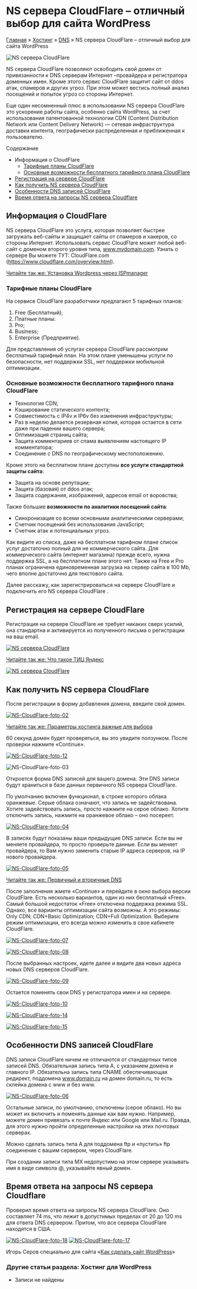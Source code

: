# NS сервера CloudFlare – отличный выбор для сайта WordPress

[Главная](https://www.wordpress-abc.ru/) » [Хостинг](https://www.wordpress-abc.ru/hosting) » [DNS](https://www.wordpress-abc.ru/hosting/dns-hosting) » NS сервера CloudFlare – отличный выбор для сайта WordPress

![NS сервера CloudFlare](https://www.wordpress-abc.ru/wp-content/uploads/2014/04/NS-server-cloudflare-265x160.png)

NS сервера CloudFlare позволяют освободить свой домен от привязанности к DNS серверам Интернет –провайдера и регистратора доменных имен. Кроме этого сервис CloudFlare защитит сайт от ddos атак, спамеров и других угроз. При этом может вестись полный анализ посещений и попыток угроз со стороны Интернет.

Еще один несомненный плюс в использовании NS сервера CloudFlare это ускорение работы сайта, особенно сайта WordPress, за счет использования патентованной технологии CDN (Content Distribution Network или Content Delivery Network)  — сетевая инфраструктура доставки контента, географически распределенная и приближенная к пользователю.

Содержание

- Информация о CloudFlare
  - [Тарифные планы CloudFlare](https://www.wordpress-abc.ru/hosting/dns-hosting/ns-servera-cloudflare-otlichnyiy-vyibor-dlya-sayta-wordpress.html#_CloudFlare-2)
  - [Основные возможности  бесплатного тарифного плана CloudFlare](https://www.wordpress-abc.ru/hosting/dns-hosting/ns-servera-cloudflare-otlichnyiy-vyibor-dlya-sayta-wordpress.html#___CloudFlare)
- [Регистрация на сервере CloudFlare](https://www.wordpress-abc.ru/hosting/dns-hosting/ns-servera-cloudflare-otlichnyiy-vyibor-dlya-sayta-wordpress.html#__CloudFlare)
- [Как получить NS сервера CloudFlare](https://www.wordpress-abc.ru/hosting/dns-hosting/ns-servera-cloudflare-otlichnyiy-vyibor-dlya-sayta-wordpress.html#_NS_CloudFlare)
- [Особенности DNS записей CloudFlare](https://www.wordpress-abc.ru/hosting/dns-hosting/ns-servera-cloudflare-otlichnyiy-vyibor-dlya-sayta-wordpress.html#_DNS_CloudFlare)
- [Время ответа на запросы NS сервера Cloudflare](https://www.wordpress-abc.ru/hosting/dns-hosting/ns-servera-cloudflare-otlichnyiy-vyibor-dlya-sayta-wordpress.html#__NS_Cloudflare)

## Информация о CloudFlare

NS сервера CloudFlare это услуга, которая позволяет быстрее загружать веб-сайты и защищает сайты от спамеров и хакеров, со стороны Интернет. Использовать сервис CloudFlare может любой веб-сайт с доменом второго уровня типа, www.mydomain.com. Узнать о сервере Вы можете ТУТ: CloudFlare.com (https://www.cloudflare.com/overview.html).

[Читайте так же:  Установка Wordpress через ISPmanager](https://www.wordpress-abc.ru/ustanovka-wordpress/ustanovka-wordpress-cherez-ispmanager.html)

### Тарифные планы CloudFlare

На сервисе CloudFlare разработчики предлагают 5 тарифных планов:

1. Free (Бесплатный);
2. Платные  планы:
3. Pro;
4. Business;
5. Enterprise (Предприятие).

Для представления об услугах сервера CloudFlare рассмотрим бесплатный тарифный план. На этом плане уменьшены услуги по безопасности, нет поддержки SSL, нет поддержки мобильной оптимизации.

### Основные возможности  бесплатного тарифного плана CloudFlare

- Технология CDN;
- Кэширование статического контента;
- Совместимость с IP4v и IP6v без изменения инфраструктуры;
- Раз в неделю делается резервная копия, которая остается в сети даже при падении вашего сервера;
- Оптимизация страниц сайта;
- Защита комментариев от спама выявлением настоящего IP комментатора;
- Соединение с DNS по географическому местоположению.

Кроме этого на бесплатном плане доступны **все услуги стандартной защиты сайта**:

- Защита на основе репутации;
- Защита (базовая) от ddos атак;
- Защита содержания, изображений, адресов email от  воровства;

Также большие **возможности по аналитики посещений сайта**:

- Синхронизация со всеми основными аналитическими серверами;
- Счетчик посещений без использования JavaScript;
- Счетчик атак и потенциальных угроз.

Как видите из списка, даже на бесплатном тарифном плане список услуг достаточно полный для не коммерческого сайта. Для коммерческого сайта (интернет магазина) прежде всего, нужна поддержка SSL, а на бесплатном плане этого нет. Также на Free и Pro планах ограничена единовременная загрузка на сервер сайта в 100 Mb, чего вполне достаточно для текстового сайта.

Далее расскажу, как  зарегистрироваться на сервере CloudFlare и  подключить его NS сервера CloudFlare .

## Регистрация на сервере CloudFlare

Регистрация на сервере CloudFlare не требует никаких сверх усилий, она стандартна и активируется из полученного письма о регистрации на ваш email.

[![NS сервера CloudFlare](https://www.wordpress-abc.ru/wp-content/uploads/2014/04/NS-CloudFlare-foto-01.jpg)](https://www.wordpress-abc.ru/wp-content/uploads/2014/04/NS-CloudFlare-foto-01.jpg)

[Читайте так же:  Что такое ТИЦ Яндекс](https://www.wordpress-abc.ru/seo-nachinayushhim/chto-takoe-tits-yandeks.html)

[![NS сервера CloudFlare](https://www.wordpress-abc.ru/wp-content/uploads/2014/04/NS-CloudFlare-foto-13.jpg)](https://www.wordpress-abc.ru/wp-content/uploads/2014/04/NS-CloudFlare-foto-13.jpg)

## Как получить NS сервера CloudFlare

После регистрации в форму добавления домена, введите свой домен.

[![NS-CloudFlare-foto-02](https://www.wordpress-abc.ru/wp-content/uploads/2014/04/NS-CloudFlare-foto-02.jpg)](https://www.wordpress-abc.ru/wp-content/uploads/2014/04/NS-CloudFlare-foto-02.jpg)

[Читайте так же:  Параметры хостинга важные для выбора](https://www.wordpress-abc.ru/hosting/parametryi-hostinga-vazhnyie.html)

60 секунд домен будет проверяться, вы это увидите ползунком. После проверки нажмите «Continue».

[![NS-CloudFlare-foto-12](https://www.wordpress-abc.ru/wp-content/uploads/2014/04/NS-CloudFlare-foto-12.jpg)](https://www.wordpress-abc.ru/wp-content/uploads/2014/04/NS-CloudFlare-foto-12.jpg)

![NS-CloudFlare-foto-03](https://www.wordpress-abc.ru/wp-content/uploads/2014/04/NS-CloudFlare-foto-03.jpg)

Откроется форма DNS записей для вашего домена. Эти DNS записи будут храниться в базе данных первичного NS сервера CloudFlare.

По умолчанию включен функционал, в строке которого облака оранжевые. Серые облака означают, что запись не задействована. Хотите задействовать запись, просто нажмите на серое облако. Хотите отключить запись, нажмите на оранжевое облако – оно посереет.

[![NS-CloudFlare-foto-04](https://www.wordpress-abc.ru/wp-content/uploads/2014/04/NS-CloudFlare-foto-04.jpg)](https://www.wordpress-abc.ru/wp-content/uploads/2014/04/NS-CloudFlare-foto-04.jpg)

В записях будут показаны ваши предыдущие DNS записи. Если вы не меняете провайдера, то просто проверьте данные. Если вы меняет провайдера, то Вам нужно заменить старые IP адреса серверов, на IP нового провайдера.

[![NS-CloudFlare-foto-05](https://www.wordpress-abc.ru/wp-content/uploads/2014/04/NS-CloudFlare-foto-05.jpg)](https://www.wordpress-abc.ru/wp-content/uploads/2014/04/NS-CloudFlare-foto-05.jpg)

[Читайте так же:  Первичный и вторичные DNS](https://www.wordpress-abc.ru/hosting/dns-hosting/pervichnyiy-i-vtorichnyie-dns.html)

После заполнения жмете «Continue» и перейдите в окно выбора версии CloudFlare. Есть несколько вариантов, один из них бесплатный «Free». Самый большой недостаток «Free» отключена поддержка режима SSL. Однако, все варианты оптимизации  сайта возможны. А это режимы: Only CDN; CDN+Basic Optimization; CDN+Full Optimization. Выберите режим оптимизации, его всегда можно изменить в свое кабинете CloudFlare.

[![NS-CloudFlare-foto-07](https://www.wordpress-abc.ru/wp-content/uploads/2014/04/NS-CloudFlare-foto-07.jpg)](https://www.wordpress-abc.ru/wp-content/uploads/2014/04/NS-CloudFlare-foto-07.jpg)

[![NS-CloudFlare-foto-08](https://www.wordpress-abc.ru/wp-content/uploads/2014/04/NS-CloudFlare-foto-08.jpg)](https://www.wordpress-abc.ru/wp-content/uploads/2014/04/NS-CloudFlare-foto-08.jpg)

После выбранных настроек, идете далее и видите два новых адреса новых DNS серверов CloudFlare.

[![NS-CloudFlare-foto-09](https://www.wordpress-abc.ru/wp-content/uploads/2014/04/NS-CloudFlare-foto-09.jpg)](https://www.wordpress-abc.ru/wp-content/uploads/2014/04/NS-CloudFlare-foto-09.jpg)

Остается поменять свои DNS у регистратора имен и на сервере.

[![NS-CloudFlare-foto-10](https://www.wordpress-abc.ru/wp-content/uploads/2014/04/NS-CloudFlare-foto-10.jpg)](https://www.wordpress-abc.ru/wp-content/uploads/2014/04/NS-CloudFlare-foto-10.jpg)

[![NS-CloudFlare-foto-14](https://www.wordpress-abc.ru/wp-content/uploads/2014/04/NS-CloudFlare-foto-14.jpg)](https://www.wordpress-abc.ru/wp-content/uploads/2014/04/NS-CloudFlare-foto-14.jpg)

[![NS-CloudFlare-foto-15](https://www.wordpress-abc.ru/wp-content/uploads/2014/04/NS-CloudFlare-foto-15.jpg)](https://www.wordpress-abc.ru/wp-content/uploads/2014/04/NS-CloudFlare-foto-15.jpg)

## Особенности DNS записей CloudFlare

DNS записи CloudFlare ничем не отличаются от стандартных типов записей DNS. Обязательная запись типа A, с указанием домена и главного IP. Обязательна запись типа CNAME обеспечивающая редирект, поддомена www.domain.ru на домен domain.ru, то есть склейка домена с www и без www.

[![NS-CloudFlare-foto-06](https://www.wordpress-abc.ru/wp-content/uploads/2014/04/NS-CloudFlare-foto-06.jpg)](https://www.wordpress-abc.ru/wp-content/uploads/2014/04/NS-CloudFlare-foto-06.jpg)

Остальные записи, по умолчанию, отключены (серое облако). Но вы может их включить и поменять данные как вам нужно. Например, можете домен привязать к почте  Яндекс или Google или Mail.ru. Правда, для этого нужно пройти определенные настройки на этих почтовых серверах.

Можно сделать запись типа А для поддомена ftp и «пустить» ftp соединение с вашим сервером, через CloudFlare.

При создании записи типа MX недопустимо на этом сервере указывать имя в виде символа @, указывайте явный домен.

## Время ответа на запросы NS сервера Cloudflare

Проверил время ответа на запросы NS сервера CloudFlare. Оно составляет 74 ms, что лежит в допустимых пределах от 20 до 120 ms для ответа DNS сервером. Притом, что все сервера CloudFlare находятся в США.

[![NS-CloudFlare-foto-18](https://www.wordpress-abc.ru/wp-content/uploads/2014/04/NS-CloudFlare-foto-18.jpg)](https://www.wordpress-abc.ru/wp-content/uploads/2014/04/NS-CloudFlare-foto-18.jpg) [![NS-CloudFlare-foto-17](https://www.wordpress-abc.ru/wp-content/uploads/2014/04/NS-CloudFlare-foto-17.jpg)](https://www.wordpress-abc.ru/wp-content/uploads/2014/04/NS-CloudFlare-foto-17.jpg)

Игорь Серов специально для сайта «[Как сделать сайт WordPress](https://www.wordpress-abc.ru/)»

### Другие статьи раздела: Хостинг для WordPress

- Записи не найдены